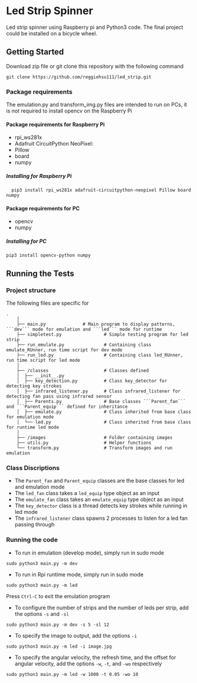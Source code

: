 # Led Strip Spinner
Led strip spinner using Raspberry pi and Python3 code. The final project could be installed on a bicycle wheel.

## Getting Started
Download zip file or git clone this repository with the following command
```
git clone https://github.com/reggiehsu111/led_strip.git
```

### Package requirements
The emulation.py and transform_img.py files are intended to run on PCs, it is not required to install opencv on the Raspberry Pi

#### Package requirements for Raspberry Pi
  - rpi_ws281x
  - Adafruit CircuitPython NeoPixel:
  - Pillow
  - board
  - numpy
  
##### Installing for Raspberry Pi
  ```
    pip3 install rpi_ws281x adafruit-circuitpython-neopixel Pillow board numpy
  ```
    
#### Package requirements for PC
  - opencv
  - numpy
  
##### Installing for PC
  ```
  pip3 install opencv-python numpy
  ```
  
## Running the Tests
### Project structure
The following files are specific for 
```
.
    │
    ├── main.py			     # Main program to display patterns, ```dev``` mode for emulation and ```led``` mode for runtime
    ├── simpletest.py                # Simple testing program for led strip
    ├── run_emulate.py               # Containing class emulate_RUnner, run time script for dev mode
    ├── run_led.py                   # Containing class led_RUnner, run time script for led mode
    │
    ├── /classes                     # Classes defined
    │  ├── __init__.py         
    │  ├── key_detection.py          # Class key_detector for detecting key strokes
    │  ├── infrared_listener.py      # Class infrared_listener for detecting fan pass using infrared sensor
    │  ├── Parents.py                # Base classes ```Parent_fan``` and ```Parent_equip``` defined for inheritance
    │  ├── emulate.py                # Class inherited from base class for emulation mode
    │  └── led.py                    # Class inherited from base class for runtime led mode
    │
    ├── /images                      # Folder containing images
    ├── utils.py                     # Helper functions
    └── transform.py                 # Transform images and run emulation
```

### Class Discriptions
  - The ```Parent_fan``` and ```Parent_equip``` classes are the base classes for led and emulation mode
  - The ```led_fan``` class takes a ```led_equip``` type object as an input
  - The ```emulate_fan``` class takes an ```emulate_equip``` type object as an input
  - The ```key_detector``` class is a thread detects key strokes while running in led mode
  - The ```infrared_listener``` class spawns 2 processes to listen for a led fan passing through
  
### Running the code
  - To run in emulation (develop mode), simply run in sudo mode
  ```
  sudo python3 main.py -m dev
  ```
  
  - To run in Rpi runtime mode, simply run in sudo mode
  ```
  sudo python3 main.py -m led
  ```
  Press ```Ctrl-C``` to exit the emulation program
  
  
  - To configure the number of strips and the number of leds per strip, add the options ```-s``` and ```-sl```
  ```
  sudo python3 main.py -m dev -s 5 -sl 12
  ```

  - To specify the image to output, add the options ```-i```
  ```
  sudo python3 main.py -m led -i image.jpg
  ``` 

  - To specify the angular velocity, the refresh time, and the offset for angular velocity, add the options ```-w```, ```-t```, and ```-wo``` respectively
  ```
  sudo python3 main.py -m led -w 1000 -t 0.05 -wo 10
  ```





